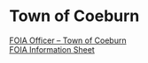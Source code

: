 # Town of Coeburn  
[FOIA Officer &ndash; Town of Coeburn](http://townofcoeburn.com/departments/foia-officer/)  
[FOIA Information Sheet](http://townofcoeburn.com/wordpress/wp-content/uploads/2016/08/foia.pdf)  

